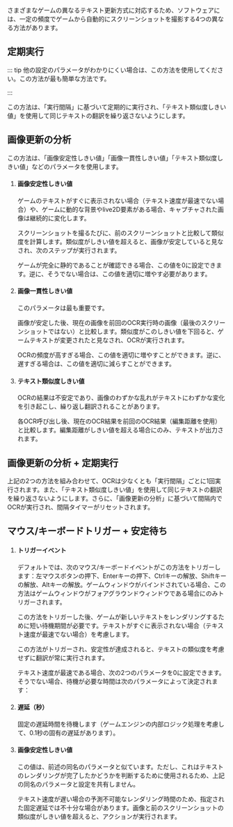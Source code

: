 さまざまなゲームの異なるテキスト更新方式に対応するため、ソフトウェアには、一定の頻度でゲームから自動的にスクリーンショットを撮影する4つの異なる方法があります。

## 定期実行

::: tip
他の設定のパラメータがわかりにくい場合は、この方法を使用してください。この方法が最も簡単な方法です。

:::

この方法は、「実行間隔」に基づいて定期的に実行され、「テキスト類似度しきい値」を使用して同じテキストの翻訳を繰り返さないようにします。


## 画像更新の分析

この方法は、「画像安定性しきい値」「画像一貫性しきい値」「テキスト類似度しきい値」などのパラメータを使用します。

1. #### 画像安定性しきい値

    ゲームのテキストがすぐに表示されない場合（テキスト速度が最速でない場合）や、ゲームに動的な背景やlive2D要素がある場合、キャプチャされた画像は継続的に変化します。

    スクリーンショットを撮るたびに、前のスクリーンショットと比較して類似度を計算します。類似度がしきい値を超えると、画像が安定していると見なされ、次のステップが実行されます。

    ゲームが完全に静的であることが確認できる場合、この値を0に設定できます。逆に、そうでない場合は、この値を適切に増やす必要があります。

1. #### 画像一貫性しきい値

    このパラメータは最も重要です。

    画像が安定した後、現在の画像を前回のOCR実行時の画像（最後のスクリーンショットではない）と比較します。類似度がこのしきい値を下回ると、ゲームテキストが変更されたと見なされ、OCRが実行されます。

    OCRの頻度が高すぎる場合、この値を適切に増やすことができます。逆に、遅すぎる場合は、この値を適切に減らすことができます。

1. #### テキスト類似度しきい値

    OCRの結果は不安定であり、画像のわずかな乱れがテキストにわずかな変化を引き起こし、繰り返し翻訳されることがあります。

    各OCR呼び出し後、現在のOCR結果を前回のOCR結果（編集距離を使用）と比較します。編集距離がしきい値を超える場合にのみ、テキストが出力されます。

## 画像更新の分析 + 定期実行

上記の2つの方法を組み合わせて、OCRは少なくとも「実行間隔」ごとに1回実行されます。また、「テキスト類似度しきい値」を使用して同じテキストの翻訳を繰り返さないようにします。さらに、「画像更新の分析」に基づいて間隔内でOCRが実行され、間隔タイマーがリセットされます。


## マウス/キーボードトリガー + 安定待ち

1. #### トリガーイベント

    デフォルトでは、次のマウス/キーボードイベントがこの方法をトリガーします：左マウスボタンの押下、Enterキーの押下、Ctrlキーの解放、Shiftキーの解放、Altキーの解放。ゲームウィンドウがバインドされている場合、この方法はゲームウィンドウがフォアグラウンドウィンドウである場合にのみトリガーされます。

    この方法をトリガーした後、ゲームが新しいテキストをレンダリングするために短い待機期間が必要です。テキストがすぐに表示されない場合（テキスト速度が最速でない場合）を考慮します。

    この方法がトリガーされ、安定性が達成されると、テキストの類似度を考慮せずに翻訳が常に実行されます。

    テキスト速度が最速である場合、次の2つのパラメータを0に設定できます。そうでない場合、待機が必要な時間は次のパラメータによって決定されます：

1. #### 遅延（秒）

    固定の遅延時間を待機します（ゲームエンジンの内部ロジック処理を考慮して、0.1秒の固有の遅延があります）。

1. #### 画像安定性しきい値

    この値は、前述の同名のパラメータと似ています。ただし、これはテキストのレンダリングが完了したかどうかを判断するために使用されるため、上記の同名のパラメータと設定を共有しません。

    テキスト速度が遅い場合の予測不可能なレンダリング時間のため、指定された固定遅延では不十分な場合があります。画像と前のスクリーンショットの類似度がしきい値を超えると、アクションが実行されます。
